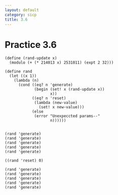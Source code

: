 ```yaml
---
layout: default
category: sicp
title: 3.6
---
```


# Practice 3.6

    (define (rand-update x)
      (modulo (+ (* 214013 x) 2531011) (expt 2 32)))

    (define rand
      (let ((x 1))
        (lambda (n)
          (cond ((eq? n 'generate)
                 (begin (set! x (rand-update x))
                        x))
                ((eq? n 'reset)
                 (lambda (new-value)
                   (set! x new-value)))
                (else
                 (error "Unexpeccted params--"
                        n))))))


    (rand 'generate)
    (rand 'generate)
    (rand 'generate)
    (rand 'generate)
    (rand 'generate)

    ((rand 'reset) 0)

    (rand 'generate)
    (rand 'generate)
    (rand 'generate)
    (rand 'generate)
    (rand 'generate)